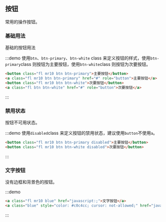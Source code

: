 ## 按钮

常用的操作按钮。

### 基础用法

基础的按钮用法

:::demo 使用`btn`、`btn-primary`、`btn-white` class 来定义按钮的样式，使用`btn-primary`class 则按钮为主要按钮，使用`btn-white`class 则按钮为次要按钮。

```html
<button class="fl mr10 btn btn-primary">主要按钮</button>
<a class="fl mr10 btn btn-primary" href="#" role="button">主要按钮</a>
<button class="fl mr10 btn btn-white">次要按钮</button>
<a class="fl btn btn-white" href="#" role="button">次要按钮</a>
```

:::

### 禁用状态

按钮不可用状态。

:::demo 使用`disabled`class 来定义按钮的禁用状态，建议使用`button`不使用`a`。

```html
<button class="fl mr10 btn btn-primary disabled">主要按钮</button>
<button class="fl mr10 btn btn-white disabled">次要按钮</button>
```

:::

### 文字按钮

没有边框和背景色的按钮。

:::demo

```html
<a class="fl mr10 blue" href="javascript:;">文字按钮</a>
<a class="blue" style="color: #c0c4cc; cursor: not-allowed;" href="javascript:;">文字按钮</a>
```

:::
